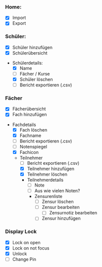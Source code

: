 ### Home:
- [x] Import
- [x] Export

### Schüler:
- [x] Schüler hinzufügen
- [x] Schülerübersicht
- Schülerdetails:
  - [x] Name
  - [ ] Fächer / Kurse
  - [x] Schüler löschen
  - [ ] Bericht exportieren (.csv)

### Fächer
- [x] Fächerübersicht
- [x] Fach hinzufügen
- Fachdetails
  - [x] Fach löschen
  - [x] Fachname
  - [ ] Bericht exportieren (.csv)
  - [ ] Notenspiegel
  - [x] Fachicon
  - Teilnehmer
    - [ ] Bericht exportieren (.csv)
    - [x] Teilnehmer hinzufügen
    - [x] Teilnehmer löschen
    - Teilnehmerdetails
      - [ ] Note
      - [ ] Aus wie vielen Noten?
      - Zensurenliste
        - [ ] Zensur löschen
        - [ ] Zensur bearbeiten
		    - [ ] Zensurnotiz bearbeiten
        - [ ] Zensur hinzufügen

### Display Lock
- [x] Lock on open
- [x] Lock on not focus
- [x] Unlock
- [ ] Change Pin
